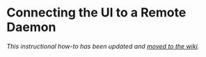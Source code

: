 # Connecting the UI to a Remote Daemon

_This instructional how-to has been updated and [moved to the wiki](https://github.com/wheatnetwork/wheat-blockchain/wiki/Connecting-the-UI-to-a-remote-daemon)._
